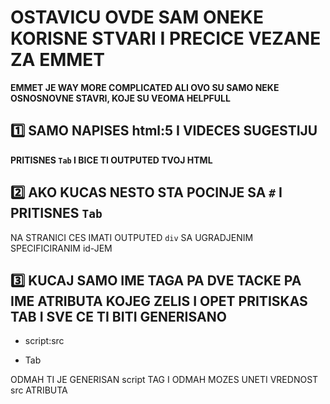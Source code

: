 # OSTAVICU OVDE SAM ONEKE KORISNE STVARI I PRECICE VEZANE ZA EMMET

**EMMET JE WAY MORE COMPLICATED ALI OVO SU SAMO NEKE OSNOSNOVNE STAVRI, KOJE SU VEOMA HELPFULL**

## :one: SAMO NAPISES html:5 I VIDECES SUGESTIJU

**PRITISNES `Tab` I BICE TI OUTPUTED TVOJ HTML**

## :two: AKO KUCAS NESTO STA POCINJE SA `#` I PRITISNES `Tab`

NA STRANICI CES IMATI OUTPUTED `div` SA UGRADJENIM SPECIFICIRANIM id-JEM

## :three: KUCAJ SAMO IME TAGA PA DVE TACKE PA IME ATRIBUTA KOJEG ZELIS I OPET PRITISKAS TAB I SVE CE TI BITI GENERISANO

- script:src

- Tab

ODMAH TI JE GENERISAN script TAG I ODMAH MOZES UNETI VREDNOST src ATRIBUTA
